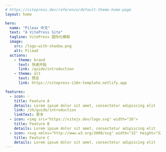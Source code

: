 ```yaml
---
# https://vitepress.dev/reference/default-theme-home-page
layout: home

hero:
  name: "Pileax 中文"
  text: "A VitePress Site"
  tagline: VitePress 国际化模板
  image:
    src: /logo-with-shadow.png
    alt: PileaX
  actions:
    - theme: brand
      text: 快速开始
      link: /guide/introduction
    - theme: alt
      text: 预览
      link: https://vitepress-i18n-template.netlify.app

features:
  - icon: 💡
    title: Feature A
    details: Lorem ipsum dolor sit amet, consectetur adipiscing elit
    link: /zh/guide/introduction
    linkText: 更多
  - icon: <img src="https://vitejs.dev/logo.svg" width="26">
    title: Feature B
    details: Lorem ipsum dolor sit amet, consectetur adipiscing elit
  - icon: <svg xmlns="http://www.w3.org/2000/svg" width="32" height="32"><path fill="#41b883" d="M24.4 3.925H30l-14 24.15L2 3.925h10.71l3.29 5.6 3.22-5.6Z"/><path fill="#41b883" d="m2 3.925 14 24.15 14-24.15h-5.6L16 18.415 7.53 3.925Z"/><path fill="#35495e" d="M7.53 3.925 16 18.485l8.4-14.56h-5.18L16 9.525l-3.29-5.6Z"/></svg>
    title: Feature C
    details: Lorem ipsum dolor sit amet, consectetur adipiscing elit
---
```


